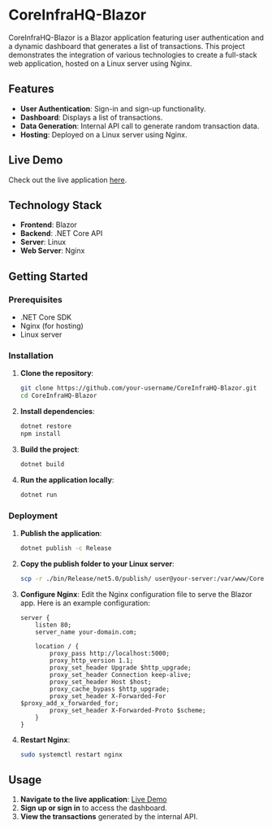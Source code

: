 # CoreInfraHQ-Blazor

CoreInfraHQ-Blazor is a Blazor application featuring user authentication and a dynamic dashboard that generates a list of transactions. This project demonstrates the integration of various technologies to create a full-stack web application, hosted on a Linux server using Nginx.

## Features

- **User Authentication**: Sign-in and sign-up functionality.
- **Dashboard**: Displays a list of transactions.
- **Data Generation**: Internal API call to generate random transaction data.
- **Hosting**: Deployed on a Linux server using Nginx.

## Live Demo

Check out the live application [here]((http://159.65.31.191:4000/login)).

## Technology Stack

- **Frontend**: Blazor
- **Backend**: .NET Core API
- **Server**: Linux
- **Web Server**: Nginx

## Getting Started

### Prerequisites

- .NET Core SDK
- Nginx (for hosting)
- Linux server

### Installation

1. **Clone the repository**:
    ```bash
    git clone https://github.com/your-username/CoreInfraHQ-Blazor.git
    cd CoreInfraHQ-Blazor
    ```

2. **Install dependencies**:
    ```bash
    dotnet restore
    npm install
    ```

3. **Build the project**:
    ```bash
    dotnet build
    ```

4. **Run the application locally**:
    ```bash
    dotnet run
    ```

### Deployment

1. **Publish the application**:
    ```bash
    dotnet publish -c Release
    ```

2. **Copy the publish folder to your Linux server**:
    ```bash
    scp -r ./bin/Release/net5.0/publish/ user@your-server:/var/www/CoreInfraHQ-Blazor
    ```

3. **Configure Nginx**:
    Edit the Nginx configuration file to serve the Blazor app. Here is an example configuration:
    ```nginx
    server {
        listen 80;
        server_name your-domain.com;

        location / {
            proxy_pass http://localhost:5000;
            proxy_http_version 1.1;
            proxy_set_header Upgrade $http_upgrade;
            proxy_set_header Connection keep-alive;
            proxy_set_header Host $host;
            proxy_cache_bypass $http_upgrade;
            proxy_set_header X-Forwarded-For $proxy_add_x_forwarded_for;
            proxy_set_header X-Forwarded-Proto $scheme;
        }
    }
    ```

4. **Restart Nginx**:
    ```bash
    sudo systemctl restart nginx
    ```

## Usage

1. **Navigate to the live application**: [Live Demo](<http://159.65.31.191:4000/login>)
2. **Sign up or sign in** to access the dashboard.
3. **View the transactions** generated by the internal API.


